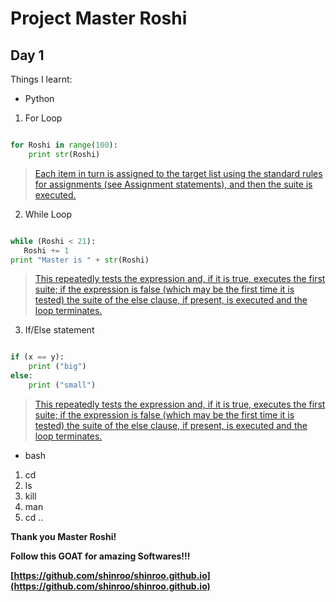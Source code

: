 # Project Master Roshi 
## Day 1

Things I learnt:
- Python
1. For Loop

```python

for Roshi in range(100):
	print str(Roshi)

```

> [Each item in turn is assigned to the target list using the standard rules for assignments (see Assignment statements), and then the suite is executed.](https://docs.python.org/3/reference/compound_stmts.html#the-for-statement)


2. While Loop

```python

while (Roshi < 21):
   Roshi += 1
print "Master is " + str(Roshi)

```

> [This repeatedly tests the expression and, if it is true, executes the first suite; if the expression is false (which may be the first time it is tested) the suite of the else clause, if present, is executed and the loop terminates.](https://docs.python.org/3/reference/compound_stmts.html#the-while-statement)


3. If/Else statement

```python

if (x == y):
	print ("big")
else:
	print ("small")

```

> [This repeatedly tests the expression and, if it is true, executes the first suite; if the expression is false (which may be the first time it is tested) the suite of the else clause, if present, is executed and the loop terminates.](https://docs.python.org/3/reference/compound_stmts.html#the-if-statement)


- bash
1. cd
2. ls
3. kill
4. man
5. cd .. 

__Thank you Master Roshi!__

__Follow this GOAT for amazing Softwares!!!__ 

__[https://github.com/shinroo/shinroo.github.io](https://github.com/shinroo/shinroo.github.io)__
